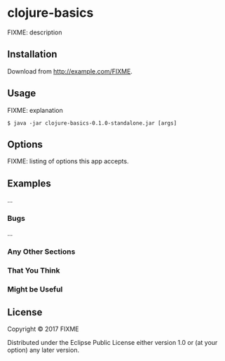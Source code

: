 # clojure-basics

FIXME: description

## Installation

Download from http://example.com/FIXME.

## Usage

FIXME: explanation

    $ java -jar clojure-basics-0.1.0-standalone.jar [args]

## Options

FIXME: listing of options this app accepts.

## Examples

...

### Bugs

...

### Any Other Sections
### That You Think
### Might be Useful

## License

Copyright © 2017 FIXME

Distributed under the Eclipse Public License either version 1.0 or (at
your option) any later version.
